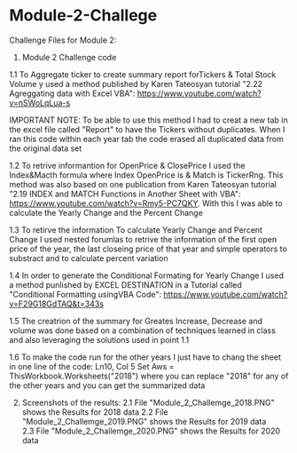 # Module-2-Challege
Challenge Files for Module 2:
1) Module 2 Challenge code

  1.1 To Aggregate ticker to create summary report forTickers & Total Stock Volume y used a method published by Karen Tateosyan tutorial "2.22 Agreggating data with Excel VBA": https://www.youtube.com/watch?v=nSWoLqLua-s

IMPORTANT NOTE: To be able to use this method I had to creat a new tab in the excel file called "Report" to have the Tickers      without duplicates. When I ran this code within each year tab the code erased all duplicated data from the original data set

  1.2 To retrive informantion for OpenPrice & ClosePrice I used the Index&Macth formula where Index OpenPrice is  & Match is TickerRng. This method was also based on one publication from Karen Tateosyan tutorial "2.19 INDEX and MATCH Functions in Another Sheet with VBA": https://www.youtube.com/watch?v=Rmy5-PC7QKY. With this I was able to calculate the Yearly Change and the Percent Change 
   
   1.3 To retirve the information To calculate Yearly Change and Percent Change I used nested forumlas to retrive the information of the first open price of the year, the last closeing price of that year and simple operators to substract and to calculate percent variation
   
   1.4 In order to generate the Conditional Formating for Yearly Change I used a method punlished by EXCEL DESTINATION in a Tutorial called "Conditional Formatting usingVBA Code": https://www.youtube.com/watch?v=F29G18GdTAQ&t=343s
   
   1.5 The creatrion of the summary for Greates Increase, Decrease and volume was done based on a combination of techniques learned in class and also leveraging the solutions used in point 1.1 
   
   1.6 To make the code run for the other years I just have to chang the sheet in one line of the code: Ln10, Col 5
 Set Aws = ThisWorkbook.Worksheets("2018") where you can replace "2018" for any of the other years and you can get the summarized data

2) Screenshots of the results:
 2.1 File "Module_2_Challemge_2018.PNG" shows the Results for 2018 data 
 2.2 File "Module_2_Challemge_2019.PNG" shows the Results for 2019 data  
 2.3 File "Module_2_Challemge_2020.PNG" shows the Results for 2020 data 
